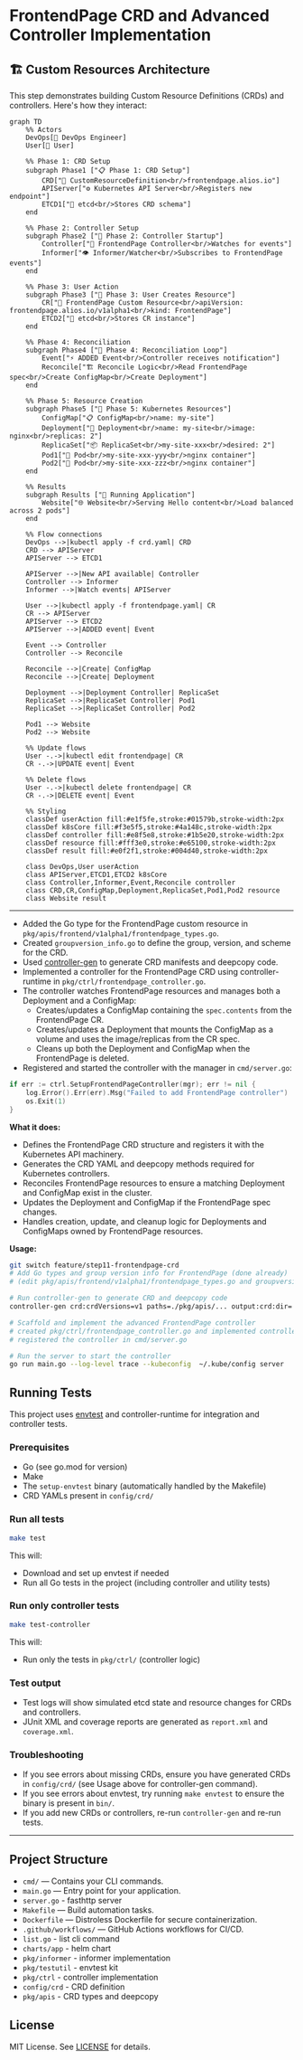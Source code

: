 # FrontendPage CRD and Advanced Controller Implementation

## 🏗️ Custom Resources Architecture

This step demonstrates building Custom Resource Definitions (CRDs) and controllers. Here's how they interact:

```mermaid
graph TD
    %% Actors
    DevOps[👤 DevOps Engineer]
    User[👤 User]
    
    %% Phase 1: CRD Setup
    subgraph Phase1 ["📋 Phase 1: CRD Setup"]
        CRD["📄 CustomResourceDefinition<br/>frontendpage.alios.io"]
        APIServer["⚙️ Kubernetes API Server<br/>Registers new endpoint"]
        ETCD1["💾 etcd<br/>Stores CRD schema"]
    end
    
    %% Phase 2: Controller Setup  
    subgraph Phase2 ["🤖 Phase 2: Controller Startup"]
        Controller["🤖 FrontendPage Controller<br/>Watches for events"]
        Informer["👁️ Informer/Watcher<br/>Subscribes to FrontendPage events"]
    end
    
    %% Phase 3: User Action
    subgraph Phase3 ["👤 Phase 3: User Creates Resource"]
        CR["📝 FrontendPage Custom Resource<br/>apiVersion: frontendpage.alios.io/v1alpha1<br/>kind: FrontendPage"]
        ETCD2["💾 etcd<br/>Stores CR instance"]
    end
    
    %% Phase 4: Reconciliation
    subgraph Phase4 ["🔄 Phase 4: Reconciliation Loop"]
        Event["⚡ ADDED Event<br/>Controller receives notification"]
        Reconcile["🏗️ Reconcile Logic<br/>Read FrontendPage spec<br/>Create ConfigMap<br/>Create Deployment"]
    end
    
    %% Phase 5: Resource Creation
    subgraph Phase5 ["🚀 Phase 5: Kubernetes Resources"]
        ConfigMap["📋 ConfigMap<br/>name: my-site"]
        Deployment["🚢 Deployment<br/>name: my-site<br/>image: nginx<br/>replicas: 2"]
        ReplicaSet["📦 ReplicaSet<br/>my-site-xxx<br/>desired: 2"]
        Pod1["🔵 Pod<br/>my-site-xxx-yyy<br/>nginx container"]
        Pod2["🔵 Pod<br/>my-site-xxx-zzz<br/>nginx container"]
    end
    
    %% Results
    subgraph Results ["🎯 Running Application"]
        Website["🌐 Website<br/>Serving Hello content<br/>Load balanced across 2 pods"]
    end
    
    %% Flow connections
    DevOps -->|kubectl apply -f crd.yaml| CRD
    CRD --> APIServer
    APIServer --> ETCD1
    
    APIServer -->|New API available| Controller
    Controller --> Informer
    Informer -->|Watch events| APIServer
    
    User -->|kubectl apply -f frontendpage.yaml| CR
    CR --> APIServer
    APIServer --> ETCD2
    APIServer -->|ADDED event| Event
    
    Event --> Controller
    Controller --> Reconcile
    
    Reconcile -->|Create| ConfigMap
    Reconcile -->|Create| Deployment
    
    Deployment -->|Deployment Controller| ReplicaSet
    ReplicaSet -->|ReplicaSet Controller| Pod1
    ReplicaSet -->|ReplicaSet Controller| Pod2
    
    Pod1 --> Website
    Pod2 --> Website
    
    %% Update flows
    User -.->|kubectl edit frontendpage| CR
    CR -.->|UPDATE event| Event
    
    %% Delete flows  
    User -.->|kubectl delete frontendpage| CR
    CR -.->|DELETE event| Event
    
    %% Styling
    classDef userAction fill:#e1f5fe,stroke:#01579b,stroke-width:2px
    classDef k8sCore fill:#f3e5f5,stroke:#4a148c,stroke-width:2px
    classDef controller fill:#e8f5e8,stroke:#1b5e20,stroke-width:2px
    classDef resource fill:#fff3e0,stroke:#e65100,stroke-width:2px
    classDef result fill:#e0f2f1,stroke:#004d40,stroke-width:2px
    
    class DevOps,User userAction
    class APIServer,ETCD1,ETCD2 k8sCore
    class Controller,Informer,Event,Reconcile controller
    class CRD,CR,ConfigMap,Deployment,ReplicaSet,Pod1,Pod2 resource
    class Website result
```

---

- Added the Go type for the FrontendPage custom resource in `pkg/apis/frontend/v1alpha1/frontendpage_types.go`.
- Created `groupversion_info.go` to define the group, version, and scheme for the CRD.
- Used [controller-gen](https://github.com/kubernetes-sigs/controller-tools) to generate CRD manifests and deepcopy code.
- Implemented a controller for the FrontendPage CRD using controller-runtime in `pkg/ctrl/frontendpage_controller.go`.
- The controller watches FrontendPage resources and manages both a Deployment and a ConfigMap:
  - Creates/updates a ConfigMap containing the `spec.contents` from the FrontendPage CR.
  - Creates/updates a Deployment that mounts the ConfigMap as a volume and uses the image/replicas from the CR spec.
  - Cleans up both the Deployment and ConfigMap when the FrontendPage is deleted.
- Registered and started the controller with the manager in `cmd/server.go`:

```go
if err := ctrl.SetupFrontendPageController(mgr); err != nil {
    log.Error().Err(err).Msg("Failed to add FrontendPage controller")
    os.Exit(1)
}
```

**What it does:**
- Defines the FrontendPage CRD structure and registers it with the Kubernetes API machinery.
- Generates the CRD YAML and deepcopy methods required for Kubernetes controllers.
- Reconciles FrontendPage resources to ensure a matching Deployment and ConfigMap exist in the cluster.
- Updates the Deployment and ConfigMap if the FrontendPage spec changes.
- Handles creation, update, and cleanup logic for Deployments and ConfigMaps owned by FrontendPage resources.

**Usage:**
```sh
git switch feature/step11-frontendpage-crd 
# Add Go types and group version info for FrontendPage (done already)
# (edit pkg/apis/frontend/v1alpha1/frontendpage_types.go and groupversion_info.go) (done already)

# Run controller-gen to generate CRD and deepcopy code
controller-gen crd:crdVersions=v1 paths=./pkg/apis/... output:crd:dir=./config/crd object paths=./pkg/apis/...

# Scaffold and implement the advanced FrontendPage controller
# created pkg/ctrl/frontendpage_controller.go and implemented controller logic for Deployment and ConfigMap management
# registered the controller in cmd/server.go

# Run the server to start the controller
go run main.go --log-level trace --kubeconfig  ~/.kube/config server
```

## Running Tests

This project uses [envtest](https://book.kubebuilder.io/reference/envtest.html) and controller-runtime for integration and controller tests.

### Prerequisites
- Go (see go.mod for version)
- Make
- The `setup-envtest` binary (automatically handled by the Makefile)
- CRD YAMLs present in `config/crd/`

### Run all tests
```sh
make test
```
This will:
- Download and set up envtest if needed
- Run all Go tests in the project (including controller and utility tests)

### Run only controller tests
```sh
make test-controller
```
This will:
- Run only the tests in `pkg/ctrl/` (controller logic)

### Test output
- Test logs will show simulated etcd state and resource changes for CRDs and controllers.
- JUnit XML and coverage reports are generated as `report.xml` and `coverage.xml`.

### Troubleshooting
- If you see errors about missing CRDs, ensure you have generated CRDs in `config/crd/` (see Usage above for controller-gen command).
- If you see errors about envtest, try running `make envtest` to ensure the binary is present in `bin/`.
- If you add new CRDs or controllers, re-run `controller-gen` and re-run tests.

---
## Project Structure

- `cmd/` — Contains your CLI commands.
- `main.go` — Entry point for your application.
- `server.go` - fasthttp server
- `Makefile` — Build automation tasks.
- `Dockerfile` — Distroless Dockerfile for secure containerization.
- `.github/workflows/` — GitHub Actions workflows for CI/CD.
- `list.go` - list cli command
- `charts/app` - helm chart
- `pkg/informer` - informer implementation
- `pkg/testutil` - envtest kit
- `pkg/ctrl` - controller implementation
- `config/crd` - CRD definition
- `pkg/apis` - CRD types and deepcopy

## License

MIT License. See [LICENSE](LICENSE) for details.